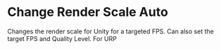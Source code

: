 # Change Render Scale Auto
 Changes the render scale for Unity for a targeted FPS. Can also set the target FPS and Quality Level. For URP
